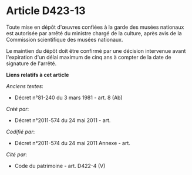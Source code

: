 # Article D423-13

Toute mise en dépôt d'œuvres confiées à la garde des musées nationaux est autorisée par arrêté du ministre chargé de la
culture, après avis de la Commission scientifique des musées nationaux.

Le maintien du dépôt doit être confirmé par une décision intervenue avant l'expiration d'un délai maximum de cinq ans à
compter de la date de signature de l'arrêté.

**Liens relatifs à cet article**

_Anciens textes_:

  - Décret n°81-240 du 3 mars 1981 - art. 8 (Ab)

_Créé par_:

  - Décret n°2011-574 du 24 mai 2011  - art.

_Codifié par_:

  - Décret n°2011-574 du 24 mai 2011 Annexe - art.

_Cité par_:

  - Code du patrimoine - art. D422-4 (V)
